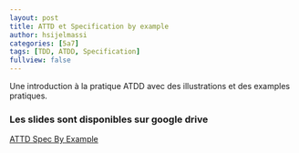 ```yaml
---
layout: post
title: ATTD et Specification by example
author: hsijelmassi
categories: [5a7]
tags: [TDD, ATDD, Specification]
fullview: false
---
```

Une introduction à la pratique ATDD avec des illustrations et des examples pratiques.



### Les slides sont disponibles sur google drive

<div class="drive_chip">
	<a href="https://docs.google.com/presentation/d/1DfJnhAtz7WeaBMyM5qCVPEivl-ADS0EZw5xUwS7ZRFM//edit?usp=drive_web" target="_blank">
     <span dir="ltr">ATTD Spec By Example </span>
	</a>
</div>

